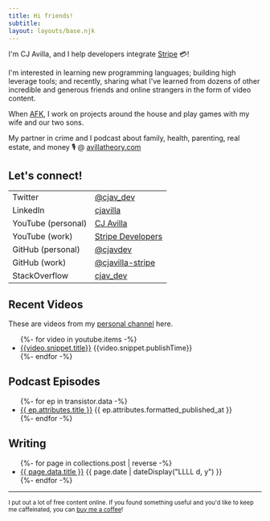 ```yaml
---
title: Hi friends!
subtitle:
layout: layouts/base.njk
---
```


I'm CJ Avilla, and I help developers integrate [Stripe](http://stripe.com) 💳!

<div class="itme"></div>

I'm interested in learning new programming languages; building high leverage
tools; and recently, sharing what I've learned from dozens of other incredible
and generous friends and online strangers in the form of video content.

When [AFK](https://www.grammarly.com/blog/afk-meaning/), I work on projects around the house and play games with my wife and
our two sons.

My partner in crime and I podcast about family, health, parenting, real estate, and money 🎙 @ [avillatheory.com](https://www.avillatheory.com)

## Let's connect!

|   |   |
|---|---|
| Twitter | [@cjav_dev](https://twitter.com/cjav_dev) |
| LinkedIn | [cjavilla](https://www.linkedin.com/in/cjavilla/)  |
| YouTube (personal) | [CJ Avilla](https://www.youtube.com/channel/UCYUC-bdnQRJDhZRL2c_NKVw?view_as=subscriber) |
| YouTube (work) | [Stripe Developers](https://www.youtube.com/channel/UCd1HAa7hlN5SCQjgCcGnsxw?view_as=subscriber) |
| GitHub (personal) | [@cjavdev](https://github.com/cjavdev) |
| GitHub (work) | [@cjavilla-stripe](https://github.com/cjavilla-stripe)  |
| StackOverflow | [cjav_dev](https://stackoverflow.com/users/2530680/cjav-dev) |

## Recent Videos

These are videos from my [personal channel](https://www.youtube.com/channel/UCYUC-bdnQRJDhZRL2c_NKVw) here.

<ul class="listing">
  {%- for video in youtube.items -%}
  <li>
    <a href="https://www.youtube.com/watch?v={{video.id.videoId}}" target="_blank">{{video.snippet.title}}</a>
    <time datetime="{{video.snippet.publishTime}}">{{video.snippet.publishTime}}</time>
  </li>
  {%- endfor -%}
</ul>

## Podcast Episodes

<ul class="listing">
{%- for ep in transistor.data -%}
  <li>
    <a href="{{ ep.attributes.share_url }}" target="_blank">{{ ep.attributes.title }}</a>
    <time datetime="{{ ep.attributes.published_at }}">{{ ep.attributes.formatted_published_at }}</time>
  </li>
{%- endfor -%}
</ul>


## Writing

<ul class="listing">
{%- for page in collections.post | reverse -%}
  <li>
    <a href="{{ page.url }}">{{ page.data.title }}</a>
    <time datetime="{{ page.date }}">{{ page.date | dateDisplay("LLLL d, y") }}</time>
  </li>
{%- endfor -%}
</ul>

<hr>
<p><small>I put out a lot of free content online. If you found something useful and you'd like to keep me caffeinated, you can <a href="https://buy.stripe.com/dR616u4LW91H6FGdQR">buy me a coffee</a>!</small></p>

<!-- ## Shameless Affiliate Links -->
<!--  -->
<!-- Here's some links to things that I really enjoy, and hope you do to! Buy things so I can get affiliate 🤑 -->
<!--  -->
<!--  - [Transistor.fm](https://transistor.fm/?via=cj) -->
<!--  - [Peloton](https://www.onepeloton.com/referrals/PV6BBX/social-share) ($100 off accessories!) -->
<!--  - [TradeGecko](https://go.tradegecko.com/register?code=cjavilla) -->
